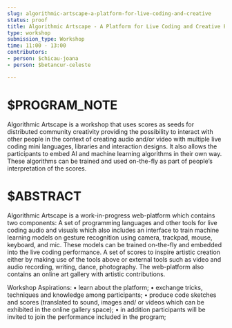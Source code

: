 ```yaml
---
slug: algorithmic-artscape-a-platform-for-live-coding-and-creative
status: proof
title: Algorithmic Artscape - A Platform for Live Coding and Creative Expression
type: workshop
submission_type: Workshop
time: 11:00 - 13:00
contributors:
- person: $chicau-joana
- person: $betancur-celeste

---
```


# $PROGRAM_NOTE

Algorithmic Artscape is a workshop that uses scores as seeds for distributed community
creativity providing the possibility to interact with other people in the context of creating
audio and/or video with multiple live coding mini languages, libraries and interaction
designs. It also allows the participants to embed AI and machine learning algorithms in their
own way. These algorithms can be trained and used on-the-fly as part of people’s
interpretation of the scores.

# $ABSTRACT

Algorithmic Artscape is a work-in-progress web-platform which contains two components:
A set of programming languages and other tools for live coding audio and visuals which also includes an interface to train machine learning models on gesture recognition using camera, trackpad, mouse, keyboard, and mic. These models can be trained on-the-fly and embedded into the live coding performance.
A set of scores to inspire artistic creation either by making use of the tools above or external tools such as video and audio recording, writing, dance, photography.
The web-platform also contains an online art gallery with artistic contributions.

Workshop Aspirations:
• learn about the platform;
• exchange tricks, techniques and knowledge among participants;
• produce code sketches and scores (translated to sound, images and/ or videos which can be exhibited in the online gallery space);
• in addition participants will be invited to join the performance included in the program;

